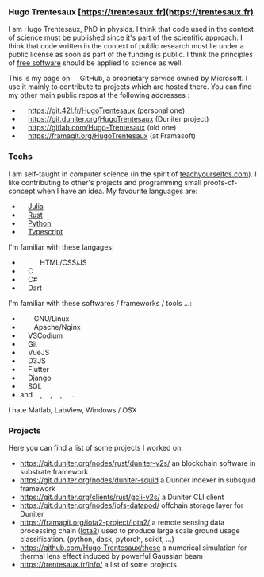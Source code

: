 ### Hugo Trentesaux [https://trentesaux.fr](https://trentesaux.fr)

I am Hugo Trentesaux, PhD in physics. I think that code used in the context of science must be published since it's part of the scientific approach. I think that code written in the context of public research must lie under a public license as soon as part of the funding is public. I think the principles of [free software](https://www.gnu.org/philosophy/free-sw.en.html) should be applied to science as well.

This is my page on <img width="12" src="https://cdn.simpleicons.org/github/"/> GitHub, a proprietary service owned by Microsoft. I use it mainly to contribute to projects which are hosted there. You can find my other main public repos at the following addresses :

- <img width="12" src="https://cdn.simpleicons.org/gitea/"/> https://git.42l.fr/HugoTrentesaux (personal one)
- <img width="12" src="https://cdn.simpleicons.org/gitlab/"/> https://git.duniter.org/HugoTrentesaux (Duniter project)
- <img width="12" src="https://cdn.simpleicons.org/gitlab/"/> https://gitlab.com/Hugo-Trentesaux (old one)
- <img width="12" src="https://cdn.simpleicons.org/gitlab/"/> https://framagit.org/HugoTrentesaux (at Framasoft)

### Techs

I am self-taught in computer science (in the spirit of [teachyourselfcs.com](https://teachyourselfcs.com/)). I like contributing to other's projects and programming small proofs-of-concept when I have an idea. My favourite languages are:

- <img width="12" src="https://cdn.simpleicons.org/julia/"/> [Julia](https://julialang.org/)
- <img width="12" src="https://cdn.simpleicons.org/rust/"/> [Rust](https://www.rust-lang.org/)
- <img width="12" src="https://cdn.simpleicons.org/python/"/> [Python](https://www.python.org/)
- <img width="12" src="https://cdn.simpleicons.org/typescript/"/> [Typescript](https://www.typescriptlang.org/)

I'm familiar with these langages:

- <img width="12" src="https://cdn.simpleicons.org/html5/"/><img width="12" src="https://cdn.simpleicons.org/css3/"/><img width="12" src="https://cdn.simpleicons.org/javascript/"/> HTML/CSS/JS
- <img width="12" src="https://cdn.simpleicons.org/c/"/> C
- <img width="12" src="https://cdn.simpleicons.org/csharp/"/> C#
- <img width="12" src="https://cdn.simpleicons.org/dart/"/> Dart

I'm familiar with these softwares / frameworks / tools ...:

- <img width="12" src="https://cdn.simpleicons.org/gnu/"/><img width="12" src="https://cdn.simpleicons.org/linux/"/> GNU/Linux <img width="12" src="https://cdn.simpleicons.org/archlinux/"/><img width="12" src="https://cdn.simpleicons.org/debian/"/>
- <img width="12" src="https://cdn.simpleicons.org/apache/"/><img width="12" src="https://cdn.simpleicons.org/nginx/"/> Apache/Nginx
- <img width="12" src="https://cdn.simpleicons.org/visualstudiocode/"/> VSCodium
- <img width="12" src="https://cdn.simpleicons.org/git/"/> Git
- <img width="12" src="https://cdn.simpleicons.org/vuedotjs/"/> VueJS
- <img width="12" src="https://cdn.simpleicons.org/d3dotjs/"/> D3JS
- <img width="12" src="https://cdn.simpleicons.org/flutter/"/> Flutter
- <img width="12" src="https://cdn.simpleicons.org/django/"/> Django
- <img width="12" src="https://cdn.simpleicons.org/mariadb/"/> SQL
- and <img width="12" src="https://cdn.simpleicons.org/blender/"/>, <img width="12" src="https://cdn.simpleicons.org/inkscape/"/>, <img width="12" src="https://cdn.simpleicons.org/gimp/"/>, <img width="12" src="https://cdn.simpleicons.org/kdenlive/"/>...

I hate Matlab, LabView, Windows / OSX


### Projects

Here you can find a list of some projects I worked on:

- https://git.duniter.org/nodes/rust/duniter-v2s/ an blockchain software in substrate framework
- https://git.duniter.org/nodes/duniter-squid a Duniter indexer in subsquid framework
- https://git.duniter.org/clients/rust/gcli-v2s/ a Duniter CLI client
- https://git.duniter.org/nodes/ipfs-datapod/ offchain storage layer for Duniter
- https://framagit.org/iota2-project/iota2/ a remote sensing data processing chain ([Iota2](https://docs.iota2.net/)) used to produce large scale ground usage classification. (python, dask, pytorch, scikit, ...)
- https://github.com/Hugo-Trentesaux/these a numerical simulation for thermal lens effect induced by powerful Gaussian beam
- https://trentesaux.fr/info/ a list of some projects

